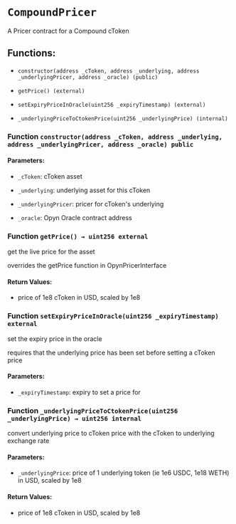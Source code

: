 # `CompoundPricer`

A Pricer contract for a Compound cToken

## Functions:

- `constructor(address _cToken, address _underlying, address _underlyingPricer, address _oracle) (public)`

- `getPrice() (external)`

- `setExpiryPriceInOracle(uint256 _expiryTimestamp) (external)`

- `_underlyingPriceToCtokenPrice(uint256 _underlyingPrice) (internal)`

### Function `constructor(address _cToken, address _underlying, address _underlyingPricer, address _oracle) public`

#### Parameters:

- `_cToken`: cToken asset

- `_underlying`: underlying asset for this cToken

- `_underlyingPricer`: pricer for cToken's underlying

- `_oracle`: Opyn Oracle contract address

### Function `getPrice() → uint256 external`

get the live price for the asset

overrides the getPrice function in OpynPricerInterface

#### Return Values:

- price of 1e8 cToken in USD, scaled by 1e8

### Function `setExpiryPriceInOracle(uint256 _expiryTimestamp) external`

set the expiry price in the oracle

requires that the underlying price has been set before setting a cToken price

#### Parameters:

- `_expiryTimestamp`: expiry to set a price for

### Function `_underlyingPriceToCtokenPrice(uint256 _underlyingPrice) → uint256 internal`

convert underlying price to cToken price with the cToken to underlying exchange rate

#### Parameters:

- `_underlyingPrice`: price of 1 underlying token (ie 1e6 USDC, 1e18 WETH) in USD, scaled by 1e8

#### Return Values:

- price of 1e8 cToken in USD, scaled by 1e8
